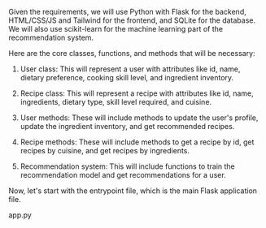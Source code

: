Given the requirements, we will use Python with Flask for the backend, HTML/CSS/JS and Tailwind for the frontend, and SQLite for the database. We will also use scikit-learn for the machine learning part of the recommendation system.

Here are the core classes, functions, and methods that will be necessary:

1. User class: This will represent a user with attributes like id, name, dietary preference, cooking skill level, and ingredient inventory.

2. Recipe class: This will represent a recipe with attributes like id, name, ingredients, dietary type, skill level required, and cuisine.

3. User methods: These will include methods to update the user's profile, update the ingredient inventory, and get recommended recipes.

4. Recipe methods: These will include methods to get a recipe by id, get recipes by cuisine, and get recipes by ingredients.

5. Recommendation system: This will include functions to train the recommendation model and get recommendations for a user.

Now, let's start with the entrypoint file, which is the main Flask application file.

app.py
